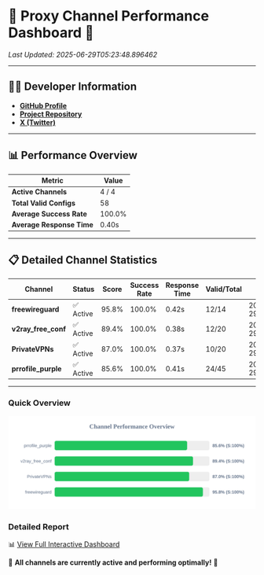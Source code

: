 # 🌟 Proxy Channel Performance Dashboard 🌟

_Last Updated: 2025-06-29T05:23:48.896462_

---

## 👩‍💻 Developer Information

- **[GitHub Profile](https://github.com/4n0nymou3)**  
- **[Project Repository](https://github.com/4n0nymou3/multi-proxy-config-fetcher)**  
- **[X (Twitter)](https://x.com/4n0nymou3)**  

---

## 📊 Performance Overview

| Metric                | Value       |
|-----------------------|-------------|
| **Active Channels**   | 4 / 4       |
| **Total Valid Configs** | 58          |
| **Average Success Rate** | 100.0%      |
| **Average Response Time** | 0.40s       |

---

## 📋 Detailed Channel Statistics

| Channel          | Status     | Score  | Success Rate | Response Time | Valid/Total | Last Success               |
|------------------|------------|--------|--------------|---------------|-------------|----------------------------|
| **freewireguard**  | ✅ Active  | 95.8%  | 100.0% | 0.42s         | 12/14       | 2025-06-29T05:23:48.894621 |
| **v2ray_free_conf**  | ✅ Active  | 89.4%  | 100.0% | 0.38s         | 12/20       | 2025-06-29T05:23:48.052785 |
| **PrivateVPNs**  | ✅ Active  | 87.0%  | 100.0% | 0.37s         | 10/20       | 2025-06-29T05:23:48.451414 |
| **prrofile_purple**  | ✅ Active  | 85.6%  | 100.0% | 0.41s         | 24/45       | 2025-06-29T05:23:47.557803 |

---

### Quick Overview
<div align="center">
  <a href="https://raw.githubusercontent.com/nullluser/NullRepo/refs/heads/main/assets/channel_stats_chart.svg">
    <img src="https://raw.githubusercontent.com/nullluser/NullRepo/refs/heads/main/assets/channel_stats_chart.svg" alt="Source Performance Statistics" width="800">
  </a>
</div>

### Detailed Report
📊 [View Full Interactive Dashboard](https://htmlpreview.github.io/?https://github.com/nullluser/NullRepo/blob/main/assets/performance_report.html)

🎉 **All channels are currently active and performing optimally!** 🎉
